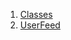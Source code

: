 

1. [Classes](file-___home_harshil_Desktop_open-source_palisadoes_talawa_lib_views_after_auth_screens_profile_user_feed/#classes)
2. [UserFeed](file-___home_harshil_Desktop_open-source_palisadoes_talawa_lib_views_after_auth_screens_profile_user_feed/UserFeed-class.html)
